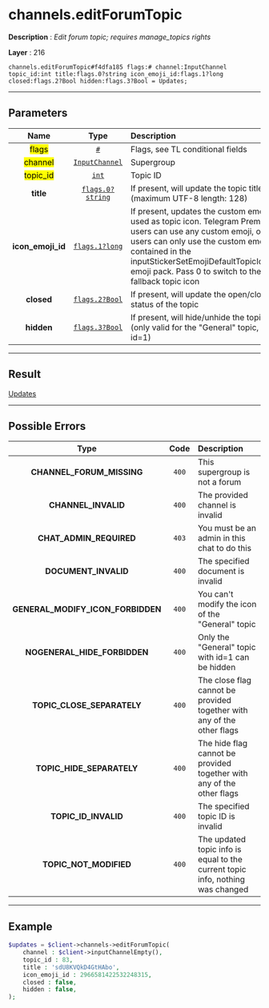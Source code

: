 # channels.editForumTopic

**Description** : *Edit forum topic; requires manage\_topics rights*

**Layer** : 216

```tl
channels.editForumTopic#f4dfa185 flags:# channel:InputChannel topic_id:int title:flags.0?string icon_emoji_id:flags.1?long closed:flags.2?Bool hidden:flags.3?Bool = Updates;
```

---

## Parameters

| Name | Type | Description |
| :---: | :---: | :--- |
| <mark>flags</mark> | [`#`](type/#) | Flags, see TL conditional fields |
| <mark>channel</mark> | [`InputChannel`](type/InputChannel) | Supergroup |
| <mark>topic_id</mark> | [`int`](type/int) | Topic ID |
| **title** | [`flags.0?string`](type/string) | If present, will update the topic title (maximum UTF-8 length: 128) |
| **icon_emoji_id** | [`flags.1?long`](type/long) | If present, updates the custom emoji used as topic icon. Telegram Premium users can use any custom emoji, other users can only use the custom emojis contained in the inputStickerSetEmojiDefaultTopicIcons emoji pack. Pass 0 to switch to the fallback topic icon |
| **closed** | [`flags.2?Bool`](type/Bool) | If present, will update the open/closed status of the topic |
| **hidden** | [`flags.3?Bool`](type/Bool) | If present, will hide/unhide the topic (only valid for the "General" topic, id=1) |

---

## Result

[Updates](type/Updates)

---

## Possible Errors

| Type | Code | Description |
| :---: | :---: | :--- |
| **CHANNEL_FORUM_MISSING** | `400` | This supergroup is not a forum |
| **CHANNEL_INVALID** | `400` | The provided channel is invalid |
| **CHAT_ADMIN_REQUIRED** | `403` | You must be an admin in this chat to do this |
| **DOCUMENT_INVALID** | `400` | The specified document is invalid |
| **GENERAL_MODIFY_ICON_FORBIDDEN** | `400` | You can't modify the icon of the "General" topic |
| **NOGENERAL_HIDE_FORBIDDEN** | `400` | Only the "General" topic with id=1 can be hidden |
| **TOPIC_CLOSE_SEPARATELY** | `400` | The close flag cannot be provided together with any of the other flags |
| **TOPIC_HIDE_SEPARATELY** | `400` | The hide flag cannot be provided together with any of the other flags |
| **TOPIC_ID_INVALID** | `400` | The specified topic ID is invalid |
| **TOPIC_NOT_MODIFIED** | `400` | The updated topic info is equal to the current topic info, nothing was changed |

---

## Example

```php
$updates = $client->channels->editForumTopic(
	channel : $client->inputChannelEmpty(),
	topic_id : 83,
	title : 'sdU8KVQkD4GtHAbo',
	icon_emoji_id : 2966581422532248315,
	closed : false,
	hidden : false,
);
```